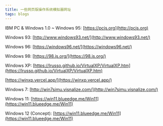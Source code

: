 ```yaml
---
title: 一些网页版操作系统模拟器网址
tags: blogs
---
```


IBM PC & Windows 1.0 ~ Windows 95: [https://pcjs.org](http://pcjs.org)

Windows 93: [http://www.windows93.net/](http://www.windows93.net/)

Windows 96: [https://windows96.net/](https://windows96.net/)

Windows 98: [https://98.js.org/](https://98.js.org/)

Windows XP: [https://lrusso.github.io/VirtualXP/VirtualXP.htm](https://lrusso.github.io/VirtualXP/VirtualXP.htm)

[https://winxp.vercel.app/](https://winxp.vercel.app/)

Windows 7: [http://win7simu.visnalize.com/](http://win7simu.visnalize.com/)

Windows 11: [https://win11.blueedge.me/Win11](https://win11.blueedge.me/Win11)

Windows 12 (Concept): [https://win11.blueedge.me/Win11](https://win11.blueedge.me/Win11)
